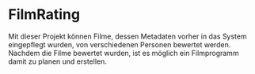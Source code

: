 # FilmRating

Mit dieser Projekt können Filme, dessen Metadaten vorher in das System eingepflegt wurden, von verschiedenen Personen bewertet werden. Nachdem die Filme bewertet wurden, ist es möglich ein Filmprogramm damit zu planen und erstellen.
